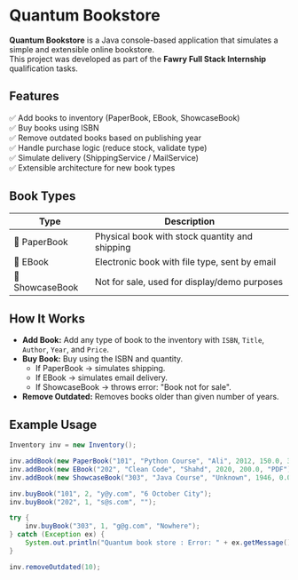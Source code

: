 # Quantum Bookstore

**Quantum Bookstore** is a Java console-based application that simulates a simple and extensible online bookstore.  
This project was developed as part of the **Fawry Full Stack Internship** qualification tasks.

## Features

✅ Add books to inventory (PaperBook, EBook, ShowcaseBook)  
✅ Buy books using ISBN  
✅ Remove outdated books based on publishing year  
✅ Handle purchase logic (reduce stock, validate type)  
✅ Simulate delivery (ShippingService / MailService)  
✅ Extensible architecture for new book types  

## Book Types

| Type          | Description                                      |
|---------------|--------------------------------------------------|
| 📘 PaperBook   | Physical book with stock quantity and shipping   |
| 📗 EBook       | Electronic book with file type, sent by email    |
| 📕 ShowcaseBook| Not for sale, used for display/demo purposes     |

## How It Works

- **Add Book:** Add any type of book to the inventory with `ISBN`, `Title`, `Author`, `Year`, and `Price`.
- **Buy Book:** Buy using the ISBN and quantity. 
  - If PaperBook → simulates shipping.
  - If EBook → simulates email delivery.
  - If ShowcaseBook → throws error: "Book not for sale".
- **Remove Outdated:** Removes books older than given number of years.

## Example Usage

```java
Inventory inv = new Inventory();

inv.addBook(new PaperBook("101", "Python Course", "Ali", 2012, 150.0, 3));
inv.addBook(new EBook("202", "Clean Code", "Shahd", 2020, 200.0, "PDF"));
inv.addBook(new ShowcaseBook("303", "Java Course", "Unknown", 1946, 0.0));

inv.buyBook("101", 2, "y@y.com", "6 October City");
inv.buyBook("202", 1, "s@s.com", "");

try {
    inv.buyBook("303", 1, "g@g.com", "Nowhere");
} catch (Exception ex) {
    System.out.println("Quantum book store : Error: " + ex.getMessage());
}

inv.removeOutdated(10);

